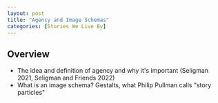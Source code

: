 ```yaml
---
layout: post
title: "Agency and Image Schemas"
categories: [Stories We Live By]
---
```


## Overview
- The idea and definition of agency and why it's important (Seligman 2021, Seligman and Friends 2022)
- What is an image schema? Gestalts, what Philip Pullman calls "story particles"





